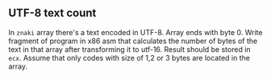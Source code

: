 ## UTF-8 text count

In `znaki` array there's a text encoded in UTF-8. Array ends with byte 0. Write fragment of program in x86 asm that calculates the number of bytes of the text in that array after transforming it to utf-16. Result should be stored in `ecx`. Assume that only codes with size of 1,2 or 3 bytes are located in the array. 